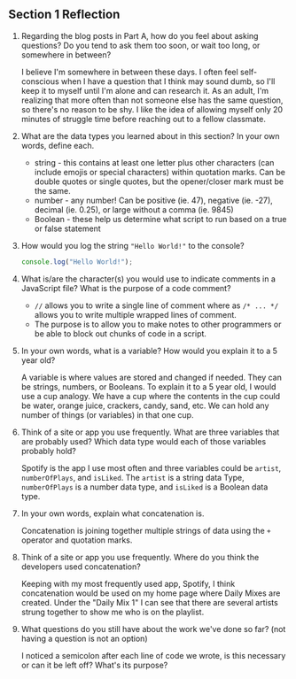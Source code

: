 ## Section 1 Reflection

1. Regarding the blog posts in Part A, how do you feel about asking questions? Do you tend to ask them too soon, or wait too long, or somewhere in between?

   I believe I'm somewhere in between these days. I often feel self-conscious when I have a question that I think may sound dumb, so I'll keep it to myself until I'm alone and can research it. As an adult, I'm realizing that more often than not someone else has the same question, so there's no reason to be shy. I like the idea of allowing myself only 20 minutes of struggle time before reaching out to a fellow classmate.

2. What are the data types you learned about in this section? In your own words, define each.

   * string - this contains at least one letter plus other characters (can include emojis or special characters) within quotation marks. Can be double quotes or single quotes, but the opener/closer mark must be the same.
   * number - any number! Can be positive (ie. 47), negative (ie. -27), decimal (ie. 0.25), or large without a comma (ie. 9845)
   * Boolean - these help us determine what script to run based on a true or false statement

3. How would you log the string `"Hello World!"` to the console?

   ```JavaScript
   console.log("Hello World!");
   ```

4. What is/are the character(s) you would use to indicate comments in a JavaScript file? What is the purpose of a code comment?

   * `//` allows you to write a single line of comment where as `/* ... */` allows you to write multiple wrapped lines of comment.
   * The purpose is to allow you to make notes to other programmers or be able to block out chunks of code in a script.

5. In your own words, what is a variable? How would you explain it to a 5 year old?

   A variable is where values are stored and changed if needed. They can be strings, numbers, or Booleans. To explain it to a 5 year old, I would use a cup analogy. We have a cup where the contents in the cup could be water, orange juice, crackers, candy, sand, etc. We can hold any number of things (or variables) in that one cup.

6. Think of a site or app you use frequently. What are three variables that are probably used? Which data type would each of those variables probably hold?

   Spotify is the app I use most often and three variables could be `artist`, `numberOfPlays`, and `isLiked`. The `artist` is a string data Type, `numberOfPlays` is a number data type, and `isLiked` is a Boolean data type.

7. In your own words, explain what concatenation is.

   Concatenation is joining together multiple strings of data using the `+` operator and quotation marks.

8. Think of a site or app you use frequently. Where do you think the developers used concatenation?

   Keeping with my most frequently used app, Spotify, I think concatenation would be used on my home page where Daily Mixes are created. Under the "Daily Mix 1" I can see that there are several artists strung together to show me who is on the playlist.

9. What questions do you still have about the work we've done so far? (not having a question is not an option)

   I noticed a semicolon after each line of code we wrote, is this necessary or can it be left off? What's its purpose?
